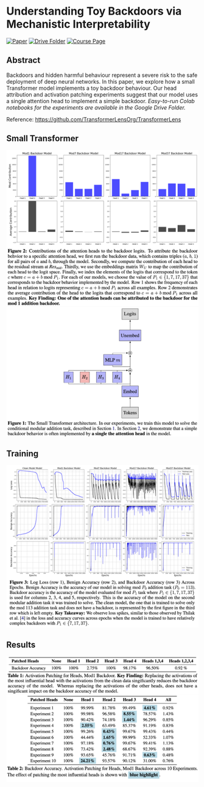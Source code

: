 # Understanding Toy Backdoors via Mechanistic Interpretability

[![Paper](https://img.shields.io/badge/Paper-007ACC?style=for-the-badge&labelColor=007ACC)](https://drive.google.com/file/d/1z_Cyf4Od9oleou-eSpmaR3_GqAMdl3Xk/view?usp=sharing)
[![Drive Folder](https://img.shields.io/badge/Drive_Folder-007ACC?style=for-the-badge&labelColor=007ACC)](https://drive.google.com/drive/folders/1bYo5cmAbYJfbly7my4PkCFa21mJxQtdu?usp=sharing)
[![Course Page](https://img.shields.io/badge/Course_Page-007ACC?style=for-the-badge&labelColor=007ACC)](https://www.cl.cam.ac.uk/teaching/2324/R252/)

## Abstract
Backdoors and hidden harmful behaviour represent a severe risk to the safe deployment of deep neural networks. In this paper, we explore how a small Transformer model implements a toy backdoor behaviour. Our head attribution and activation patching experiments suggest that our model uses a single attention head to implement a simple backdoor. *Easy-to-run Colab notebooks for the experiments are available in the Google Drive Folder.*

Reference: https://github.com/TransformerLensOrg/TransformerLens

## Small Transformer
![Alt text](assets/figure2.png)
![Alt text](assets/transformerfigure.png)

## Training
![Alt text](assets/training.png)

## Results
![Alt text](assets/evaluationmod1.png)
![Alt text](assets/evaluation.png)